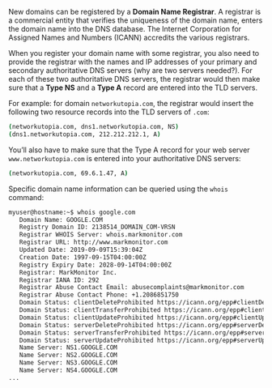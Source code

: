 New domains can be registered by a **Domain Name Registrar**. A registrar is a commercial entity that verifies the uniqueness of the domain name, enters the domain name into the DNS database. The Internet Corporation for Assigned Names and Numbers (ICANN) accredits the various registrars.

When you register your domain name with some registrar, you also need to provide the registrar with the names and IP addresses of your primary and secondary authoritative DNS servers (why are two servers needed?). For each of these two authoritative DNS servers, the registrar would then make sure that a **Type NS** and a **Type A** record are entered into the TLD servers.

For example: for domain `networkutopia.com`, the registrar would insert the following two resource records into the TLD servers of `.com`:
```bash
(networkutopia.com, dns1.networkutopia.com, NS)
(dns1.networkutopia.com, 212.212.212.1, A)
```
You’ll also have to make sure that the Type A record for your web server `www.networkutopia.com` is entered into your authoritative DNS servers:
```bash
(networkutopia.com, 69.6.1.47, A)
```
Specific domain name information can be queried using the `whois` command:
```bash
myuser@hostname:~$ whois google.com
   Domain Name: GOOGLE.COM
   Registry Domain ID: 2138514_DOMAIN_COM-VRSN
   Registrar WHOIS Server: whois.markmonitor.com
   Registrar URL: http://www.markmonitor.com
   Updated Date: 2019-09-09T15:39:04Z
   Creation Date: 1997-09-15T04:00:00Z
   Registry Expiry Date: 2028-09-14T04:00:00Z
   Registrar: MarkMonitor Inc.
   Registrar IANA ID: 292
   Registrar Abuse Contact Email: abusecomplaints@markmonitor.com
   Registrar Abuse Contact Phone: +1.2086851750
   Domain Status: clientDeleteProhibited https://icann.org/epp#clientDeleteProhibited
   Domain Status: clientTransferProhibited https://icann.org/epp#clientTransferProhibited
   Domain Status: clientUpdateProhibited https://icann.org/epp#clientUpdateProhibited
   Domain Status: serverDeleteProhibited https://icann.org/epp#serverDeleteProhibited
   Domain Status: serverTransferProhibited https://icann.org/epp#serverTransferProhibited
   Domain Status: serverUpdateProhibited https://icann.org/epp#serverUpdateProhibited
   Name Server: NS1.GOOGLE.COM
   Name Server: NS2.GOOGLE.COM
   Name Server: NS3.GOOGLE.COM
   Name Server: NS4.GOOGLE.COM
...
```
